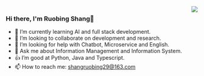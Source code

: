 <img align="right" src="https://github-readme-stats.vercel.app/api/top-langs/?username=shangruobing&layout=compact&hide=Jupyter%20Notebook,css,html">

### Hi there, I'm Ruobing Shang👋
- 🌱 I’m currently learning AI and full stack development.
- 👯 I’m looking to collaborate on development and research.
- 🤔 I’m looking for help with Chatbot, Microservice and English.
- 💬 Ask me about Information Management and Information System.
- 👍 I’m good at Python, Java and Typescript.
- 📫 How to reach me: shangruobing29@163.com
